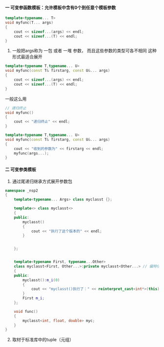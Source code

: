 #### 一 可变参函数模板：允许模板中含有0个到任意个模板参数
```c++
template<typename... T>
void myfunc(T... args)
{
	cout << sizeof...(args) << endl;
	cout << sizeof...(T) << endl;
}
```
1. 一般把args称为 一包 或者 一堆 参数， 而且这些参数的类型可各不相同
这种形式最适合展开
```c++
template<typename T,typename... U>
void myfunc(const T& firstarg, const U&... args)
{
	cout << sizeof...(args) << endl;
	cout << sizeof...(T) << endl;
}
```
一般这么用
```c++
// 递归终止
void myfunc()
{
	cout << "递归终止" << endl;
}

template<typename T,typename... U>
void myfunc(const T& firstarg, const U&... args)
{
	cout << "收到的参数为" << firstarg << endl;
	myfunc(args...);
}

```
#### 二 可变参类模板
1. 通过尾递归继承方式展开参数包

```c++
namespace _nsp2
{
	template<typename... Args> class myclasst {};

	template<> class myclasst<>
	{
	public:
		myclasst()
		{
			cout << "执行了这个版本的" << endl;
		}


	};


	template<typename First, typename...Other>
	class myclasst<First, Other...>:private myclasst<Other...> // 偏特化
	{
	public:
		myclasst():m_i(0)
		{
			cout << "myclasst()执行了：" << reinterpret_cast<int*>(this) << endl;
		}
		First m_i;
	};

	void func()
	{
		myclasst<int, float, double> myc;
	}
}
```
2. 取材于标准库中的tuple（元组）


